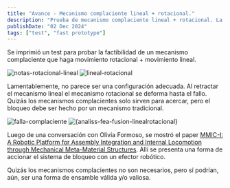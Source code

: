 ```yaml
---
title: "Avance - Mecanismo complaciente lineal + rotacional."
description: "Prueba de mecanismo complaciente lineal + rotacional. La prueba muestra que esta configuración no es adecuada."
publishDate: "02 Dec 2024"
tags: ["test", "fast prototype"]
---
```


Se imprimió un test para probar la factibilidad de un mecanismo complaciente que haga movimiento rotacional + movimiento lineal.

![notas-rotacional-lineal](https://github.com/user-attachments/assets/8a81d297-df14-4243-8b93-e208135747e3)
![lineal-rotacional](https://github.com/user-attachments/assets/00770fd7-80cb-4c6b-a6dc-91f02d5464c1)

Lamentablemente, no parece ser una configuración adecuada. Al retractar el mecanismo lineal el mecanismo rotacional se deforma hasta el fallo. Quizás los mecanismos complacientes solo sirven para acercar, pero el bloqueo debe ser hecho por un mecanismo tradicional.

![falla-complaciente](https://github.com/user-attachments/assets/d76486db-7fa4-43b8-80ee-10a86e552e4a)
![{analiss-fea-fusion-linealrotacional}](https://github.com/user-attachments/assets/b324b8c6-80ed-4ae2-a654-1bd515013d23)

Luego de una conversación con Olivia Formoso, se mostró el paper [MMIC-I: A Robotic Platform for Assembly Integration and Internal Locomotion through Mechanical Meta-Material Structures](https://ieeexplore.ieee.org/document/10161263). Allí se presenta una forma de accionar el sistema de bloqueo con un efector robótico. 

Quizás los mecanismos complacientes no son necesarios, pero sí podrían, aún, ser una forma de ensamble válida y/o valiosa.
